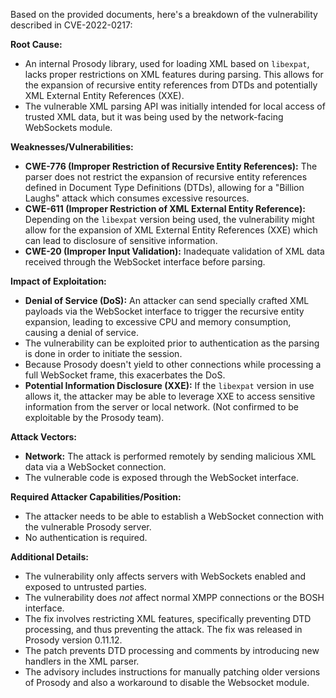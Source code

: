 Based on the provided documents, here's a breakdown of the vulnerability described in CVE-2022-0217:

**Root Cause:**

- An internal Prosody library, used for loading XML based on `libexpat`, lacks proper restrictions on XML features during parsing. This allows for the expansion of recursive entity references from DTDs and potentially XML External Entity References (XXE).
- The vulnerable XML parsing API was initially intended for local access of trusted XML data, but it was being used by the network-facing WebSockets module.

**Weaknesses/Vulnerabilities:**

- **CWE-776 (Improper Restriction of Recursive Entity References):** The parser does not restrict the expansion of recursive entity references defined in Document Type Definitions (DTDs), allowing for a "Billion Laughs" attack which consumes excessive resources.
- **CWE-611 (Improper Restriction of XML External Entity Reference):** Depending on the `libexpat` version being used, the vulnerability might allow for the expansion of XML External Entity References (XXE) which can lead to disclosure of sensitive information.
- **CWE-20 (Improper Input Validation):** Inadequate validation of XML data received through the WebSocket interface before parsing.

**Impact of Exploitation:**

- **Denial of Service (DoS):** An attacker can send specially crafted XML payloads via the WebSocket interface to trigger the recursive entity expansion, leading to excessive CPU and memory consumption, causing a denial of service.
- The vulnerability can be exploited prior to authentication as the parsing is done in order to initiate the session.
-  Because Prosody doesn't yield to other connections while processing a full WebSocket frame, this exacerbates the DoS.
- **Potential Information Disclosure (XXE):** If the `libexpat` version in use allows it, the attacker may be able to leverage XXE to access sensitive information from the server or local network. (Not confirmed to be exploitable by the Prosody team).

**Attack Vectors:**

- **Network:** The attack is performed remotely by sending malicious XML data via a WebSocket connection.
- The vulnerable code is exposed through the WebSocket interface.

**Required Attacker Capabilities/Position:**

- The attacker needs to be able to establish a WebSocket connection with the vulnerable Prosody server.
- No authentication is required.

**Additional Details:**

- The vulnerability only affects servers with WebSockets enabled and exposed to untrusted parties.
- The vulnerability does *not* affect normal XMPP connections or the BOSH interface.
- The fix involves restricting XML features, specifically preventing DTD processing, and thus preventing the attack. The fix was released in Prosody version 0.11.12.
- The patch prevents DTD processing and comments by introducing new handlers in the XML parser.
- The advisory includes instructions for manually patching older versions of Prosody and also a workaround to disable the Websocket module.